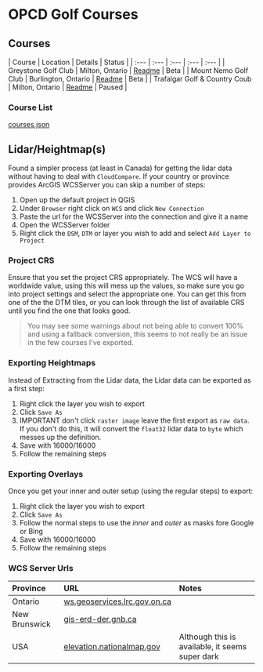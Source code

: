 # OPCD Golf Courses

## Courses

| Course | Location | Details | Status |
| :--- | :--- | :--- | :--- | :--- |
| Greystone Golf Club | Milton, Ontario | [Readme](/greystone-gc/README.md) | Beta |
| Mount Nemo Golf Club | Burlington, Ontario | [Readme](/mount-nemo-gc/README.md) | Beta |
| Trafalgar Golf & Country Coub | Milton, Ontario | [Readme](/trafalgar.md) | Paused |

### Course List

[courses.json](/courses.json)

## Lidar/Heightmap(s)

Found a simpler process (at least in Canada) for getting the lidar data without having to deal with `CloudCompare`.  If your country or province provides ArcGIS WCSServer you can skip a number of steps:

1. Open up the default project in QGIS
2. Under `Browser` right click on `WCS` and click `New Connection`
3. Paste the url for the WCSServer into the connection and give it a name
4. Open the WCSServer folder
5. Right click the `DSM`, `DTM` or layer you wish to add and select `Add Layer to Project`

### Project CRS

Ensure that you set the project CRS appropriately.  The WCS will have a worldwide value, using this will mess up the values, so make sure you go into project settings and select the appropriate one.  You can get this from one of the the DTM tiles, or you can look through the list of available CRS until you find the one that looks good.

> You may see some warnings about not being able to convert 100% and using a fallback conversion, this seems to not really be an issue in the few courses I've exported.

### Exporting Heightmaps

Instead of Extracting from the Lidar data, the Lidar data can be exported as a first step:

1. Right click the layer you wish to export
2. Click `Save As`
3. IMPORTANT don't click `raster image` leave the first export as `raw data`.  If you don't do this, it will convert the `float32` lidar data to `byte` which messes up the definition.
4. Save with 16000/16000
5. Follow the remaining steps

### Exporting Overlays 

Once you get your inner and outer setup (using the regular steps) to export:

1. Right click the layer you wish to export
2. Click `Save As`
3. Follow the normal steps to use the _inner_ and _outer_ as masks fore Google or Bing
4. Save with 16000/16000
5. Follow the remaining steps

### WCS Server Urls

| Province | URL | Notes |
| :-- | :-- | :-- |
| Ontario | [ws.geoservices.lrc.gov.on.ca](https://ws.geoservices.lrc.gov.on.ca/arcgis5/services/Elevation/Ontario_DTM_LidarDerived/ImageServer/WCSServer) | |
| New Brunswick | [gis-erd-der.gnb.ca](https://gis-erd-der.gnb.ca/server/services/LidarProducts/DSM/ImageServer/WCSServer) | |
| USA | [elevation.nationalmap.gov](https://elevation.nationalmap.gov/arcgis/services/3DEPElevation/ImageServer/WCSServer) | Although this is available, it seems super dark |
